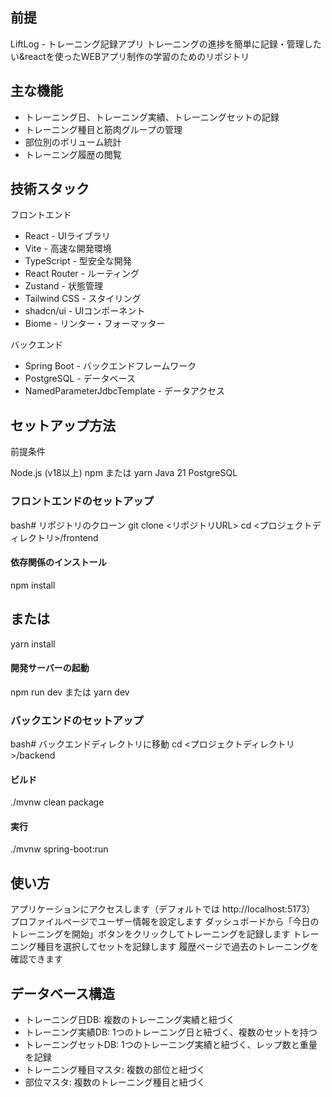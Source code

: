 ## 前提
LiftLog - トレーニング記録アプリ
トレーニングの進捗を簡単に記録・管理したい&reactを使ったWEBアプリ制作の学習のためのリポジトリ

## 主な機能

- トレーニング日、トレーニング実績、トレーニングセットの記録
- トレーニング種目と筋肉グループの管理
- 部位別のボリューム統計
- トレーニング履歴の閲覧

## 技術スタック
フロントエンド

- React - UIライブラリ
- Vite - 高速な開発環境
- TypeScript - 型安全な開発
- React Router - ルーティング
- Zustand - 状態管理
- Tailwind CSS - スタイリング
- shadcn/ui - UIコンポーネント
- Biome - リンター・フォーマッター

バックエンド

- Spring Boot - バックエンドフレームワーク
- PostgreSQL - データベース
- NamedParameterJdbcTemplate - データアクセス


## セットアップ方法
前提条件

Node.js (v18以上)
npm または yarn
Java 21
PostgreSQL

### フロントエンドのセットアップ
bash# リポジトリのクローン
git clone <リポジトリURL>
cd <プロジェクトディレクトリ>/frontend

#### 依存関係のインストール
npm install
## または
yarn install

#### 開発サーバーの起動
npm run dev
または
yarn dev

### バックエンドのセットアップ
bash# バックエンドディレクトリに移動
cd <プロジェクトディレクトリ>/backend

#### ビルド
./mvnw clean package

#### 実行
./mvnw spring-boot:run

## 使い方

アプリケーションにアクセスします（デフォルトでは http://localhost:5173）
プロファイルページでユーザー情報を設定します
ダッシュボードから「今日のトレーニングを開始」ボタンをクリックしてトレーニングを記録します
トレーニング種目を選択してセットを記録します
履歴ページで過去のトレーニングを確認できます

## データベース構造

- トレーニング日DB: 複数のトレーニング実績と紐づく
- トレーニング実績DB: 1つのトレーニング日と紐づく、複数のセットを持つ
- トレーニングセットDB: 1つのトレーニング実績と紐づく、レップ数と重量を記録
- トレーニング種目マスタ: 複数の部位と紐づく
- 部位マスタ: 複数のトレーニング種目と紐づく

